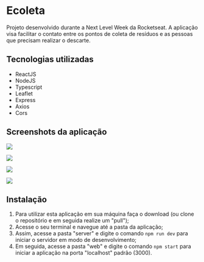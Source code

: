 # Ecoleta

Projeto desenvolvido durante a Next Level Week da Rocketseat. A aplicação visa facilitar o contato entre os pontos de coleta de resíduos e as pessoas que precisam realizar o descarte.

## Tecnologias utilizadas
- ReactJS
- NodeJS
- Typescript
- Leaflet
- Express
- Axios
- Cors

## Screenshots da aplicação

[![](https://i.imgur.com/TV1R4PJ.png)](https://i.imgur.com/TV1R4PJ.png)

[![](https://i.imgur.com/horIcq8.png)](https://i.imgur.com/horIcq8.png)

[![](https://i.imgur.com/iHTkxeD.png)](https://i.imgur.com/iHTkxeD.png)

[![](https://i.imgur.com/1JCLh0j.png)](https://i.imgur.com/1JCLh0j.png)

## Instalação

1. Para utilizar esta aplicação em sua máquina faça o download (ou clone o repositório e em seguida realize um "pull");
2. Acesse o seu terminal e navegue até a pasta da aplicação;
3. Assim, acesse a pasta "server" e digite o comando `npm run dev` para iniciar o servidor em modo de desenvolvimento;
4. Em seguida, acesse a pasta "web" e digite o comando `npm start` para iniciar a aplicação na porta "localhost" padrão (3000).
